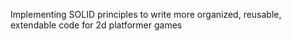 Implementing SOLID principles to write more organized, reusable, extendable code for 2d platformer games
